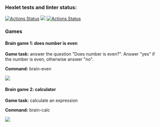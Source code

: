 ### Hexlet tests and linter status:
[![Actions Status](https://github.com/julimalinna/frontend-project-lvl1/workflows/hexlet-check/badge.svg)](https://github.com/julimalinna/frontend-project-lvl1/actions)
<a href="https://codeclimate.com/github/codeclimate/codeclimate/maintainability"><img src="https://api.codeclimate.com/v1/badges/a99a88d28ad37a79dbf6/maintainability" /></a>
[![Actions Status](https://github.com/julimalinna/frontend-project-lvl1/workflows/Super-Linter/badge.svg)](https://github.com/julimalinna/frontend-project-lvl1/actions)
<h3>Games</h3>
<h4>Brain game 1: does number is even</h4>
<p><b>Game task:</b> answer the question "Does number is even?". Answer "yes" if the number is even, otherwise answer "no".</p>
<p><b>Command:</b> brain-even</p>
<a href="https://asciinema.org/a/381333" target="_blank"><img src="https://asciinema.org/a/381333.svg" /></a>
<h4>Brain game 2: calculator</h4>
<p><b>Game task:</b> calculate an expression</p>
<p><b>Command:</b> brain-calc</p>
<a href="https://asciinema.org/a/381367" target="_blank"><img src="https://asciinema.org/a/381367.svg" /></a>
